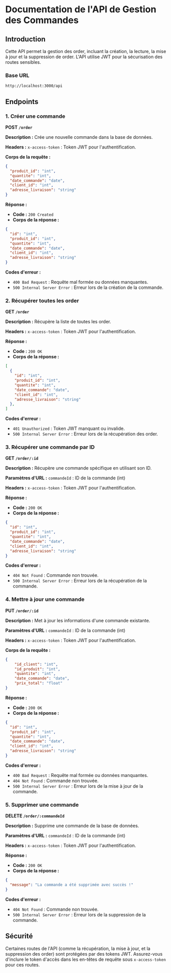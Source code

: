 
# Documentation de l'API de Gestion des Commandes

## Introduction

Cette API permet la gestion des order, incluant la création, la lecture, la mise à jour et la suppression de order. L'API utilise JWT pour la sécurisation des routes sensibles.

### Base URL

```
http://localhost:3000/api
```

## Endpoints

### 1. Créer une commande

**POST `/order`**

**Description :** Crée une nouvelle commande dans la base de données.

**Headers :** `x-access-token` : Token JWT pour l'authentification.

**Corps de la requête :**

```json
{
  "produit_id": "int",
  "quantite": "int",
  "date_commande": "date",
  "client_id": "int",
  "adresse_livraison": "string"
}
```

**Réponse :**

- **Code :** `200 Created`
- **Corps de la réponse :**

```json
{
  "id": "int",
  "produit_id": "int",
  "quantite": "int",
  "date_commande": "date",
  "client_id": "int",
  "adresse_livraison": "string"
}
```

**Codes d'erreur :**

- `400 Bad Request` : Requête mal formée ou données manquantes.
- `500 Internal Server Error` : Erreur lors de la création de la commande.

### 2. Récupérer toutes les order

**GET `/order`**

**Description :** Récupère la liste de toutes les order.

**Headers :** `x-access-token` : Token JWT pour l'authentification.

**Réponse :**

- **Code :** `200 OK`
- **Corps de la réponse :**

```json
[
  {
    "id": "int",
    "produit_id": "int",
    "quantite": "int",
    "date_commande": "date",
    "client_id": "int",
    "adresse_livraison": "string"
  },
]
```

**Codes d'erreur :**

- `401 Unauthorized` : Token JWT manquant ou invalide.
- `500 Internal Server Error` : Erreur lors de la récupération des order.

### 3. Récupérer une commande par ID

**GET `/order/:id`**

**Description :** Récupère une commande spécifique en utilisant son ID.

**Paramètres d'URL :** `commandeId` : ID de la commande (int)

**Headers :** `x-access-token` : Token JWT pour l'authentification.

**Réponse :**

- **Code :** `200 OK`
- **Corps de la réponse :**

```json
{
  "id": "int",
  "produit_id": "int",
  "quantite": "int",
  "date_commande": "date",
  "client_id": "int",
  "adresse_livraison": "string"
}
```

**Codes d'erreur :**

- `404 Not Found` : Commande non trouvée.
- `500 Internal Server Error` : Erreur lors de la récupération de la commande.

### 4. Mettre à jour une commande

**PUT `/order/:id`**

**Description :** Met à jour les informations d'une commande existante.

**Paramètres d'URL :** `commandeId` : ID de la commande (int)

**Headers :** `x-access-token` : Token JWT pour l'authentification.

**Corps de la requête :**

```json
{
    "id_client": "int",
    "id_produit": "int",
    "quantite": "int",
    "date_commande": "date",
    "prix_total": "float"
}

```

**Réponse :**

- **Code :** `200 OK`
- **Corps de la réponse :**

```json
{
  "id": "int",
  "produit_id": "int",
  "quantite": "int",
  "date_commande": "date",
  "client_id": "int",
  "adresse_livraison": "string"
}
```

**Codes d'erreur :**

- `400 Bad Request` : Requête mal formée ou données manquantes.
- `404 Not Found` : Commande non trouvée.
- `500 Internal Server Error` : Erreur lors de la mise à jour de la commande.

### 5. Supprimer une commande

**DELETE `/order/:commandeId`**

**Description :** Supprime une commande de la base de données.

**Paramètres d'URL :** `commandeId` : ID de la commande (int)

**Headers :** `x-access-token` : Token JWT pour l'authentification.

**Réponse :**

- **Code :** `200 OK`
- **Corps de la réponse :**

```json
{
  "message": "La commande a été supprimée avec succès !"
}
```

**Codes d'erreur :**

- `404 Not Found` : Commande non trouvée.
- `500 Internal Server Error` : Erreur lors de la suppression de la commande.

## Sécurité

Certaines routes de l'API (comme la récupération, la mise à jour, et la suppression des order) sont protégées par des tokens JWT. Assurez-vous d'inclure le token d'accès dans les en-têtes de requête sous `x-access-token` pour ces routes.
